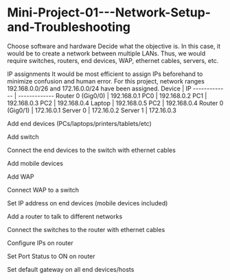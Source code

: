 # Mini-Project-01---Network-Setup-and-Troubleshooting

Choose software and hardware
  Decide what the objective is. In this case, it would be to create a network between multiple LANs. Thus, we would require switches, routers, end devices, WAP, ethernet cables, servers, etc. 

IP assignments
  It would be most efficient to assign IPs beforehand to minimize confusion and human error. For this project, network ranges 192.168.0.0/26 and 172.16.0.0/24 have been assigned. 
Device  | IP
------------- | -------------
Router 0 (Gig0/0)  | 192.168.0.1
PC0  | 192.168.0.2
PC1  | 192.168.0.3
PC2  | 192.168.0.4
Laptop  | 192.168.0.5
PC2  | 192.168.0.4
Router 0 (Gig0/1)  | 172.16.0.1
Server 0  | 172.16.0.2
Server 1  | 172.16.0.3

Add end devices (PCs/laptops/printers/tablets/etc)

Add switch

Connect the end devices to the switch with ethernet cables

Add mobile devices

Add WAP

Connect WAP to a switch

Set IP address on end devices (mobile devices included)

Add a router to talk to different networks

Connect the switches to the router with ethernet cables

Configure IPs on router

Set Port Status to ON on router

Set default gateway on all end devices/hosts
